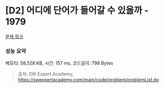 # [D2] 어디에 단어가 들어갈 수 있을까 - 1979 

[문제 링크](https://swexpertacademy.com/main/code/problem/problemDetail.do?contestProbId=AV5PuPq6AaQDFAUq) 

### 성능 요약

메모리: 58,528 KB, 시간: 157 ms, 코드길이: 798 Bytes



> 출처: SW Expert Academy, https://swexpertacademy.com/main/code/problem/problemList.do